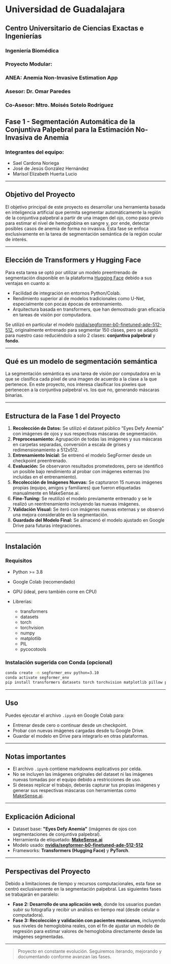 # Universidad de Guadalajara

## Centro Universitario de Ciencias Exactas e Ingenierías

### Ingeniería Biomédica

### Proyecto Modular: 
### ANEA: Anemia Non-Invasive Estimation App

### Asesor: Dr. Omar Paredes

### Co-Asesor: Mtro. Moisés Sotelo Rodríguez

## Fase 1 - Segmentación Automática de la Conjuntiva Palpebral para la Estimación No-Invasiva de Anemia

### Integrantes del equipo:

* Sael Cardona Noriega
* José de Jesús González Hernández
* Marisol Elizabeth Huerta Lucio

---

## Objetivo del Proyecto

El objetivo principal de este proyecto es desarrollar una herramienta basada en inteligencia artificial que permita segmentar automáticamente la región de la conjuntiva palpebral a partir de una imagen del ojo, como paso previo para estimar el nivel de hemoglobina en sangre y, por ende, detectar posibles casos de anemia de forma no invasiva. Esta fase se enfoca exclusivamente en la tarea de segmentación semántica de la región ocular de interés.

---

## Elección de Transformers y Hugging Face

Para esta tarea se optó por utilizar un modelo preentrenado de segmentación disponible en la plataforma [Hugging Face](https://huggingface.co/) debido a sus ventajas en cuanto a:

* Facilidad de integración en entornos Python/Colab.
* Rendimiento superior al de modelos tradicionales como U-Net, especialmente con pocas épocas de entrenamiento.
* Arquitectura basada en transformers, que han demostrado gran eficacia en tareas de visión por computadora.

Se utilizó en particular el modelo [nvidia/segformer-b0-finetuned-ade-512-512](https://huggingface.co/nvidia/segformer-b0-finetuned-ade-512-512), originalmente entrenado para segmentar 150 clases, pero se adaptó para nuestro caso reduciéndolo a solo 2 clases: **conjuntiva palpebral** y **fondo**.

---

## Qué es un modelo de segmentación semántica

La segmentación semántica es una tarea de visión por computadora en la que se clasifica cada píxel de una imagen de acuerdo a la clase a la que pertenece. En este proyecto, nos interesa clasificar los píxeles que pertenecen a la conjuntiva palpebral vs. los que no, generando máscaras binarias.

---

## Estructura de la Fase 1 del Proyecto

1. **Recolección de Datos:** Se utilizó el dataset público "Eyes Defy Anemia" con imágenes de ojos y sus respectivas máscaras de segmentación.
2. **Preprocesamiento:** Agrupación de todas las imágenes y sus máscaras en carpetas separadas, conversión a escala de grises y redimensionamiento a 512x512.
3. **Entrenamiento Inicial:** Se entrenó el modelo SegFormer desde un checkpoint preentrenado.
4. **Evaluación:** Se observaron resultados prometedores, pero se identificó un posible bajo rendimiento al probar con imágenes externas (no incluidas en el entrenamiento).
5. **Recolección de Imágenes Nuevas:** Se capturaron 15 nuevas imágenes propias (equipo, amigos y familiares) que fueron etiquetadas manualmente en MakeSense.ai.
6. **Fine-Tuning:** Se reutilizó el modelo previamente entrenado y se le realizó un reentrenamiento incluyendo las nuevas imágenes.
7. **Validación Visual:** Se iteró con imágenes nuevas externas y se observó una mejora considerable en la segmentación.
8. **Guardado del Modelo Final:** Se almacenó el modelo ajustado en Google Drive para futuras integraciones.

---

## Instalación

### Requisitos

* Python >= 3.8
* Google Colab (recomendado)
* GPU (ideal, pero también corre en CPU)
* Librerías:

  * transformers
  * datasets
  * torch
  * torchvision
  * numpy
  * matplotlib
  * PIL
  * pycocotools

### Instalación sugerida con Conda (opcional)

```bash
conda create -n segformer_env python=3.10
conda activate segformer_env
pip install transformers datasets torch torchvision matplotlib pillow pycocotools
```

---

## Uso

Puedes ejecutar el archivo `.ipynb` en Google Colab para:

* Entrenar desde cero o continuar desde un checkpoint.
* Probar con nuevas imágenes cargadas desde tu Google Drive.
* Guardar el modelo en Drive para integrarlo en otras plataformas.

---

## Notas importantes

* El archivo `.ipynb` contiene markdowns explicativos por celda.
* No se incluyen las imágenes originales del dataset ni las imágenes nuevas tomadas por el equipo debido a restricciones de uso.
* Si deseas replicar el trabajo, deberás capturar tus propias imágenes y generar sus respectivas máscaras con herramientas como [MakeSense.ai](https://www.makesense.ai/).

---

## Explicación Adicional

* Dataset base: **"Eyes Defy Anemia"** (imágenes de ojos con segmentaciones de conjuntiva palpebral).
* Herramienta de etiquetado: **[MakeSense.ai](https://www.makesense.ai/)**
* Modelo usado: **[nvidia/segformer-b0-finetuned-ade-512-512](https://huggingface.co/nvidia/segformer-b0-finetuned-ade-512-512)**
* Frameworks: **Transformers (Hugging Face)** y **PyTorch**.

---

## Perspectivas del Proyecto

Debido a limitaciones de tiempo y recursos computacionales, esta fase se centró exclusivamente en la segmentación palpebral. Las siguientes fases se trabajarán en paralelo:

* **Fase 2: Desarrollo de una aplicación web**, donde los usuarios puedan subir su fotografía y recibir un análisis en tiempo real (desde celular o computadora).
* **Fase 3: Recolección y validación con pacientes mexicanos**, incluyendo sus niveles de hemoglobina reales, con el fin de ajustar un modelo de regresión para estimar valores de hemoglobina directamente desde las imágenes segmentadas.

---

> Proyecto en constante evolución. Seguiremos iterando, mejorando y documentando conforme avanzan las fases.
